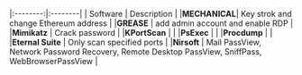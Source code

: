 |:--------:|:--------|
| Software | Description |
|**MECHANICAL**| Key strok and change Ethereum address |
|**GREASE** | add admin account and enable RDP |
|**Mimikatz** |  Crack password |
|**KPortScan** |  |
|**PsExec** |  |
|**Procdump** |  |
|**Eternal Suite** | Only scan specified ports |
|**Nirsoft** | Mail PassView, Network Password Recovery, Remote Desktop PassView, SniffPass, WebBrowserPassView  |
